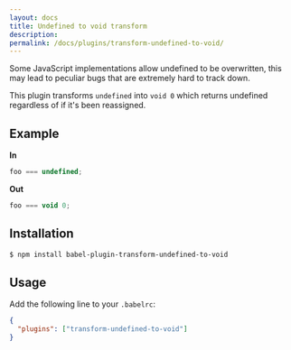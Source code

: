 ```yaml
---
layout: docs
title: Undefined to void transform
description:
permalink: /docs/plugins/transform-undefined-to-void/
---
```


Some JavaScript implementations allow undefined to be overwritten, this may lead to peculiar bugs that are extremely hard to track down.

This plugin transforms `undefined` into `void 0` which returns undefined regardless of if it's been reassigned.

## Example

**In**

```javascript
foo === undefined;
```

**Out**

```javascript
foo === void 0;
```

## Installation

```sh
$ npm install babel-plugin-transform-undefined-to-void
```

## Usage

Add the following line to your `.babelrc`:

```json
{
  "plugins": ["transform-undefined-to-void"]
}
```
